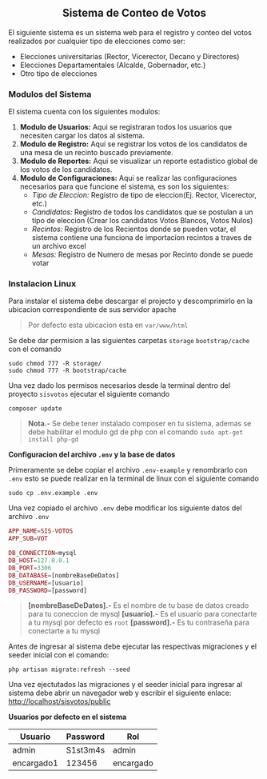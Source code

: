 <h2 align="center">Sistema de Conteo de Votos</h2>

El siguiente sistema es un sistema web para el registro y conteo del votos realizados por cualquier tipo de elecciones como ser:

- Elecciones universitarias (Rector, Vicerector, Decano y Directores)
- Elecciones Departamentales (Alcalde, Gobernador, etc.)
- Otro tipo de elecciones

### Modulos del Sistema
El sistema cuenta con los siguientes modulos:

1. **Modulo de Usuarios:** Aqui se registraran todos los usuarios que necesiten cargar los datos al sistema.
2. **Modulo de Registro:** Aqui se registrar los votos de los candidatos de una mesa de un recinto buscado previamente.
3. **Modulo de Reportes:** Aqui se visualizar un reporte estadistico global de los votos de los candidatos.
4. **Modulo de Configuraciones:** Aqui se realizar las configuraciones necesarios para que funcione el sistema, es  son los siguientes:
    - *Tipo de Eleccion:* Registro de tipo de eleccion(Ej. Rector, Vicerector, etc.)
    - *Candidatos:* Registro de todos los candidatos que se postulan a un tipo de eleccion (Crear los candidatos Votos Blancos, Votos Nulos)
    - *Recintos:* Registro de los Recientos donde se pueden votar, el sistema contiene una funciona de importacion recintos a traves de un archivo excel
    - *Mesas:* Registro de Numero de mesas por Recinto donde se puede votar

### Instalacion Linux
Para instalar el sistema debe descargar el projecto y descomprimirlo en la ubicacion correspondiente de sus servidor apache

> Por defecto esta ubicacion esta en `var/www/html`

Se debe dar permision a las siguientes carpetas `storage` `bootstrap/cache` con el comando

```shell
sudo chmod 777 -R storage/
sudo chmod 777 -R bootstrap/cache
```
Una vez dado los permisos necesarios desde la terminal dentro del proyecto `sisvotos` ejecutar el siguiente comando

```shell
composer update
```
> **Nota.-** Se debe tener instalado composer en tu sistema, ademas se debe habilitar el modulo gd de php con el comando `sudo apt-get install php-gd`

**Configuracion del archivo `.env` y la base de datos**

Primeramente se debe copiar el archivo `.env-example` y renombrarlo con `.env` esto se puede realizar en la terminal de linux con el siguiente comando

```shell
sudo cp .env.example .env
```

Una vez copiado el archivo `.env` debe modificar los siguiente datos del archivo `.env`

```php
APP_NAME=SIS-VOTOS
APP_SUB=VOT

DB_CONNECTION=mysql
DB_HOST=127.0.0.1
DB_PORT=3306
DB_DATABASE=[nombreBaseDeDatos]
DB_USERNAME=[usuario]
DB_PASSWORD=[password]
```
> **[nombreBaseDeDatos].-** Es el nombre de tu base de datos creado para tu coneccion de mysql
**[usuario].-** Es el usuario para conectarte a tu mysql por defecto es `root`
**[password].-** Es tu contraseña para conectarte a tu mysql


Antes de ingresar al sistema debe ejecutar las respectivas migraciones y el seeder inicial con el comando:

```shell
php artisan migrate:refresh --seed
```

Una vez ejectutados las migraciones y el seeder inicial para ingresar al sistema debe abrir un navegador web y escribir el siguiente enlace:  [http://localhost/sisvotos/public](http://localhost/sisvotos/public)

**Usuarios por defecto en el sistema**
<table>
    <thead>
        <tr>
            <th>Usuario</th>
            <th>Password</th>
            <th>Rol</th>
        </tr>
    </thead>
    <tbody>
        <tr>
            <td>admin</td>
            <td>S1st3m4s</td>
            <td>admin</td>
        </tr>
        <tr>
            <td>encargado1</td>
            <td>123456</td>
            <td>encargado</td>
        </tr>
    </tbody>
</table>
